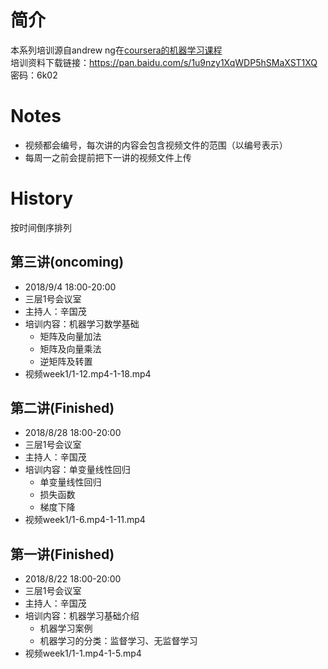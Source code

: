 # 简介
本系列培训源自andrew ng在[coursera的机器学习课程](https://www.coursera.org/learn/machine-learning)  
培训资料下载链接：https://pan.baidu.com/s/1u9nzy1XqWDP5hSMaXST1XQ 密码：6k02
# Notes
- 视频都会编号，每次讲的内容会包含视频文件的范围（以编号表示）
- 每周一之前会提前把下一讲的视频文件上传
# History
按时间倒序排列
## 第三讲(oncoming)
- 2018/9/4 18:00-20:00
- 三层1号会议室
- 主持人：辛国茂
- 培训内容：机器学习数学基础
  - 矩阵及向量加法
  - 矩阵及向量乘法
  - 逆矩阵及转置
- 视频week1/1-12.mp4-1-18.mp4
## 第二讲(Finished)
- 2018/8/28 18:00-20:00
- 三层1号会议室
- 主持人：辛国茂
- 培训内容：单变量线性回归
  - 单变量线性回归
  - 损失函数
  - 梯度下降
- 视频week1/1-6.mp4-1-11.mp4
## 第一讲(Finished)
- 2018/8/22 18:00-20:00
- 三层1号会议室
- 主持人：辛国茂
- 培训内容：机器学习基础介绍
  - 机器学习案例
  - 机器学习的分类：监督学习、无监督学习
- 视频week1/1-1.mp4-1-5.mp4

